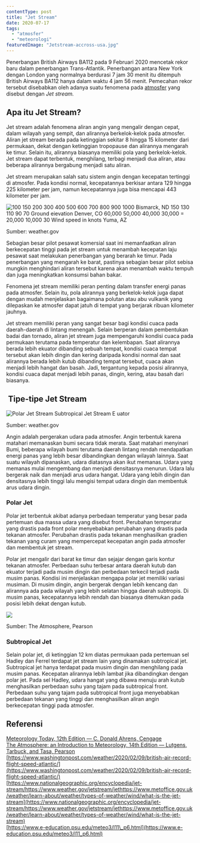 ```yaml
---
contentType: post
title: "Jet Stream"
date: 2020-07-17
tags: 
  - "atmosfer"
  - "meteorologi"
featuredImage: "Jetstream-accross-usa.jpg"
---
```


Penerbangan British Airways BA112 pada 9 Februari 2020 mencetak rekor baru dalam penerbangan Trans-Atlantik. Penerbangan antara New York dengan London yang normalnya berdurasi 7 jam 30 menit itu ditempuh British Airways BA112 hanya dalam waktu 4 jam 56 menit. Pemecahan rekor tersebut disebabkan oleh adanya suatu fenomena pada [atmosfer](http://supergeografi.com/geografi/struktur-dan-komposisi-atmosfer) yang disebut dengan _Jet stream._

## Apa itu Jet Stream?

Jet stream adalah fenomena aliran angin yang mengalir dengan cepat, dalam wilayah yang sempit, dan alirannya berkelok-kelok pada atmosfer. Aliran jet stream berada pada ketinggian sekitar 8 hingga 15 kilometer dari permukaan, dekat dengan ketinggian tropopause dan alirannya mengarah ke timur. Selain itu, alirannya biasanya memiliki pola yang berkelok-kelok. Jet stream dapat terbentuk, menghilang, terbagi menjadi dua aliran, atau beberapa alirannya bergabung menjadi satu aliran.

Jet stream merupakan salah satu sistem angin dengan kecepatan tertinggi di atmosfer. Pada kondisi normal, kecepatannya berkisar antara 129 hingga 225 kilometer per jam, namun kecepatannya juga bisa mencapai 443 kilometer per jam.

![100 
150 
200 
300 
400 
500 
600 
700 
800 
900 
1000 
Bismarck, ND 
150 
130 
110 
90 
70 
Ground eievation 
Denver, CO 
60,000 
50,000 
40,000 
30,000 = 
20,000 
10,000 
30 
Wind speed in knots 
Yuma, AZ ](images/uploads/image-11.png)

Sumber: weather.gov

Sebagian besar pilot pesawat komersial saat ini memanfaatkan aliran berkecepatan tinggi pada jet stream untuk menambah kecepatan laju pesawat saat melakukan penerbangan yang berarah ke timur. Pada penerbangan yang mengarah ke barat, pastinya sebagian besar pilot sebisa mungkin menghindari aliran tersebut karena akan menambah waktu tempuh dan juga meningkatkan konsumsi bahan bakar.

Fenomena jet stream memiliki peran penting dalam transfer energi panas pada atmosfer. Selain itu, pola alirannya yang berkelok-kelok juga dapat dengan mudah menjelaskan bagaimana polutan atau abu vulkanik yang dilepaskan ke atmosfer dapat jatuh di tempat yang berjarak ribuan kilometer jauhnya.

Jet stream memiliki peran yang sangat besar bagi kondisi cuaca pada daerah-daerah di lintang menengah. Selain berperan dalam pembentukan badai dan tornado, aliran jet stream juga mempengaruhi kondisi cuaca pada permukaan terutama pada temperatur dan kelembapan. Saat alirannya berada lebih ekuator dibanding sebuah tempat, kondisi cuaca tempat tersebut akan lebih dingin dan kering daripada kondisi normal dan saat alirannya berada lebih kutub dibanding tempat tersebut, cuaca akan menjadi lebih hangat dan basah. Jadi, tergantung kepada posisi alirannya, kondisi cuaca dapat menjadi lebih panas, dingin, kering, atau basah dari biasanya.

##  Tipe-tipe Jet Stream

![Polar 
Jet Stream 
Subtropical 
Jet Stream 
E uator ](images/uploads/image-12.png)

Sumber: weather.gov

Angin adalah pergerakan udara pada atmosfer. Angin terbentuk karena matahari memanaskan bumi secara tidak merata. Saat matahari menyinari Bumi, beberapa wilayah bumi terutama daerah lintang rendah mendapatkan energi panas yang lebih besar dibandingkan dengan wilayah lainnya. Saat suatu wilayah dipanaskan, udara diatasnya akan ikut memanas. Udara yang memanas mulai mengembang dan menjadi densitasnya menurun. Udara lalu bergerak naik dan menjadi arus udara hangat. Udara yang lebih dingin dan densitasnya lebih tinggi lalu mengisi tempat udara dingin dan membentuk arus udara dingin.

### Polar Jet

Polar jet terbentuk akibat adanya perbedaan temperatur yang besar pada pertemuan dua massa udara yang disebut front. Perubahan temperatur yang drastis pada front polar menyebabkan perubahan yang drastis pada tekanan atmosfer. Perubahan drastis pada tekanan menghasilkan gradien tekanan yang curam yang mempercepat kecepatan angin pada atmosfer dan membentuk jet stream.

Polar jet mengalir dari barat ke timur dan sejajar dengan garis kontur tekanan atmosfer. Perbedaan suhu terbesar antara daerah kutub dan ekuator terjadi pada musim dingin dan perbedaan terkecil terjadi pada musim panas. Kondisi ini menjelaskan mengapa polar jet memiliki variasi musiman. Di musim dingin, angin bergerak dengan lebih kencang dan alirannya ada pada wilayah yang lebih selatan hingga daerah subtropis. Di musim panas, kecepatannya lebih rendah dan biasanya ditemukan pada posisi lebih dekat dengan kutub.

![](images/uploads/image-13.png)

Sumber: The Atmosphere, Pearson

### Subtropical Jet

Selain polar jet, di ketinggian 12 km diatas permukaan pada pertemuan sel Hadley dan Ferrel terdapat jet stream lain yang dinamakan subtropical jet. Subtropical jet hanya terdapat pada musim dingin dan menghilang pada musim panas. Kecepatan alirannya lebih lambat jika dibandingkan dengan polar jet. Pada sel Hadley, udara hangat yang dibawa menuju arah kutub menghasilkan perbedaan suhu yang tajam pada subtropical front. Perbedaan suhu yang tajam pada subtropical front juga menyebabkan perbedaan tekanan yang tinggi dan menghasilkan aliran angin berkecepatan tinggi pada atmosfer.

## Referensi

[Meteorology Today, 12th Edition — C. Donald Ahrens, Cengage](https://amzn.to/30NAZPI)  
[The Atmosphere: an Introduction to Meteorology, 14th Edition — Lutgens, Tarbuck, and Tasa, Pearson](https://amzn.to/2ZDISX7)  
[https://www.washingtonpost.com/weather/2020/02/09/british-air-record-flight-speed-atlantic/](https://www.washingtonpost.com/weather/2020/02/09/british-air-record-flight-speed-atlantic/)  
[https://www.nationalgeographic.org/encyclopedia/jet-stream/https://www.weather.gov/jetstream/jethttps://www.metoffice.gov.uk/weather/learn-about/weather/types-of-weather/wind/what-is-the-jet-stream](https://www.nationalgeographic.org/encyclopedia/jet-stream/https://www.weather.gov/jetstream/jethttps://www.metoffice.gov.uk/weather/learn-about/weather/types-of-weather/wind/what-is-the-jet-stream)  
[https://www.e-education.psu.edu/meteo3/l11\_p6.html](https://www.e-education.psu.edu/meteo3/l11_p6.html)
